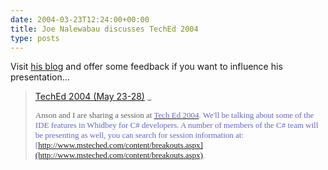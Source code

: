 ```yaml
---
date: 2004-03-23T12:24:00+00:00
title: Joe Nalewabau discusses TechEd 2004
type: posts
---
```

Visit [his blog](http://blogs.msdn.com/joen/) and offer some feedback if you want to influence his presentation...

> [TechEd 2004 (May 23-28)](http://blogs.msdn.com/joen/archive/2004/03/22/94335.aspx)
> _
>
> <font face="Tahoma" size="2">Anson and I are sharing a session at [<font face="Tahoma" color="#6666cc" size="2">Tech Ed 2004](http://www.microsoft.com/seminar/teched2004/default.mspx)<font face="Tahoma" size="2">. We'll be talking about some of the IDE features in Whidbey for C# developers. A number of members of the C# team will be presenting as well, you can search for session information at: [<font face="Tahoma" color="#6666cc" size="2">http://www.msteched.com/content/breakouts.aspx](http://www.msteched.com/content/breakouts.aspx).
>
> </i>
>
> > </blockquote>
